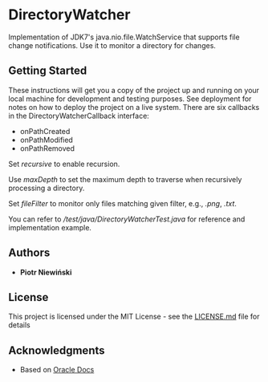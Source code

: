 # DirectoryWatcher

Implementation of JDK7's java.nio.file.WatchService that supports file change notifications. Use it to monitor a directory for changes. 

## Getting Started

These instructions will get you a copy of the project up and running on your local machine for development and testing purposes. See deployment for notes on how to deploy the project on a live system. There are six callbacks in the DirectoryWatcherCallback interface:
* onPathCreated
* onPathModified
* onPathRemoved

Set *recursive* to enable recursion. 

Use *maxDepth* to set the maximum depth to traverse when recursively processing a directory.

Set *fileFilter* to monitor only files matching given filter, e.g., *.png*, *.txt*.

You can refer to */test/java/DirectoryWatcherTest.java* for reference and implementation example.

## Authors

* **Piotr Niewiński**

## License

This project is licensed under the MIT License - see the [LICENSE.md](LICENSE.md) file for details

## Acknowledgments

* Based on [Oracle Docs](https://docs.oracle.com/javase/tutorial/essential/io/notification.html)
